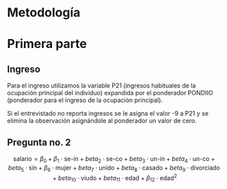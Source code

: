 # Metodología

# Primera parte

## Ingreso

Para el ingreso utilizamos la variable P21 (ingresos habituales de la ocupación principal del individuo) expandida por el ponderador PONDIIO (ponderador para el ingreso de la ocupación principal).

Si el entrevistado no reporta ingresos se le asigna el valor -9 a P21 y se elimina la observación asignándole al ponderador un valor de cero.

## Pregunta no. 2

$$ \text{salario} = \beta_0 + \beta_1 \cdot \text{se-in} + beta_{2} \cdot \text{se-co} + beta_{3} \cdot \text{un-in} + beta_{4} \cdot \text{un-co} + beta_{5} \cdot \text{sin} + \beta_6 \cdot \text{mujer} + beta_7 \cdot \text{unido} + beta_8 \cdot \text{casado} + beta_9 \cdot \text{divorciado} + beta_{10} \cdot \text{viudo} + beta_{11} \cdot \text{edad} + \beta_{12} \cdot \text{edad}^2 $$
